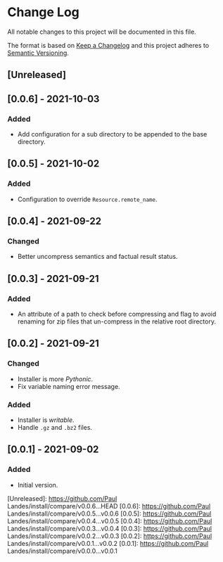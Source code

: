 # Change Log
All notable changes to this project will be documented in this file.

The format is based on [Keep a Changelog](http://keepachangelog.com/)
and this project adheres to [Semantic Versioning](http://semver.org/).


## [Unreleased]


## [0.0.6] - 2021-10-03
### Added
- Add configuration for a sub directory to be appended to the base directory.


## [0.0.5] - 2021-10-02
### Added
- Configuration to override `Resource.remote_name`.


## [0.0.4] - 2021-09-22
### Changed
- Better uncompress semantics and factual result status.


## [0.0.3] - 2021-09-21
### Added
- An attribute of a path to check before compressing and flag to avoid renaming
  for zip files that un-compress in the relative root directory.


## [0.0.2] - 2021-09-21
### Changed
- Installer is more *Pythonic*.
- Fix variable naming error message.

### Added
- Installer is *writable*.
- Handle `.gz` and `.bz2` files.


## [0.0.1] - 2021-09-02
### Added
- Initial version.


<!-- links -->
[Unreleased]: https://github.com/Paul Landes/install/compare/v0.0.6...HEAD
[0.0.6]: https://github.com/Paul Landes/install/compare/v0.0.5...v0.0.6
[0.0.5]: https://github.com/Paul Landes/install/compare/v0.0.4...v0.0.5
[0.0.4]: https://github.com/Paul Landes/install/compare/v0.0.3...v0.0.4
[0.0.3]: https://github.com/Paul Landes/install/compare/v0.0.2...v0.0.3
[0.0.2]: https://github.com/Paul Landes/install/compare/v0.0.1...v0.0.2
[0.0.1]: https://github.com/Paul Landes/install/compare/v0.0.0...v0.0.1
